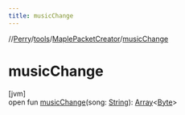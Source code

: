 ```yaml
---
title: musicChange
---
```

//[Perry](../../../index.html)/[tools](../index.html)/[MaplePacketCreator](index.html)/[musicChange](music-change.html)



# musicChange



[jvm]\
open fun [musicChange](music-change.html)(song: [String](https://docs.oracle.com/javase/8/docs/api/java/lang/String.html)): [Array](https://kotlinlang.org/api/latest/jvm/stdlib/kotlin/-array/index.html)&lt;[Byte](https://kotlinlang.org/api/latest/jvm/stdlib/kotlin/-byte/index.html)&gt;




